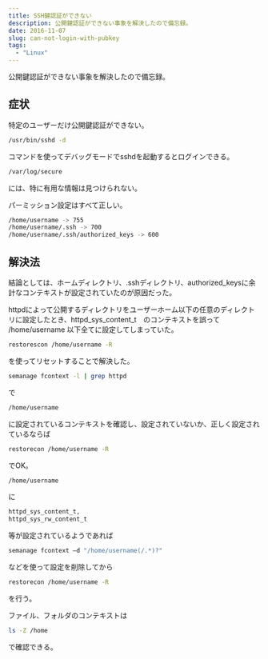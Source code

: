```yaml
---
title: SSH鍵認証ができない
description: 公開鍵認証ができない事象を解決したので備忘録。
date: 2016-11-07
slug: can-not-login-with-pubkey
tags:
  - "Linux"
---
```

公開鍵認証ができない事象を解決したので備忘録。

## 症状

特定のユーザーだけ公開鍵認証ができない。

```bash
/usr/bin/sshd -d
```
コマンドを使ってデバッグモードでsshdを起動するとログインできる。

```bash
/var/log/secure
```
には、特に有用な情報は見つけられない。

パーミッション設定はすべて正しい。

```bash
/home/username -> 755
/home/username/.ssh -> 700
/home/username/.ssh/authorized_keys -> 600
```

## 解決法

結論としては、ホームディレクトリ、.sshディレクトリ、authorized_keysに余計なコンテキストが設定されていたのが原因だった。

httpdによって公開するディレクトリをユーザーホーム以下の任意のディレクトリに設定したとき、httpd_sys_content_t　のコンテキストを誤って /home/username 以下全てに設定してしまっていた。

```bash
restorescon /home/username -R
```
を使ってリセットすることで解決した。

```bash
semanage fcontext -l | grep httpd
```
で
```bash
/home/username
```
に設定されているコンテキストを確認し、設定されていないか、正しく設定されているならば

```bash
restorecon /home/username -R
```
でOK。

```bash
/home/username
```
に　
```bash
httpd_sys_content_t,
httpd_sys_rw_content_t
```
等が設定されているようであれば
```bash
semanage fcontext –d "/home/username(/.*)?"
```
などを使って設定を削除してから
```bash
restorecon /home/username -R
```
を行う。

ファイル、フォルダのコンテキストは
```bash
ls -Z /home
```
で確認できる。
